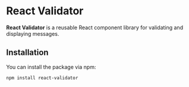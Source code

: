 # React Validator

**React Validator** is a reusable React component library for validating and displaying messages.

## Installation

You can install the package via npm:

```bash
npm install react-validator
